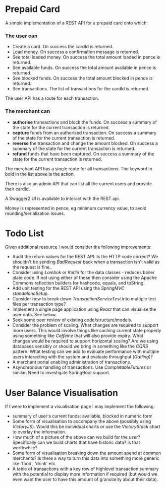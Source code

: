 # Prepaid Card
A simple implementation of a REST API for a prepaid card onto which:

### The user can
- Create a card. On success the cardId is returned.
- Load money. On success a confirmation message is returned.
- See total loaded money. On success the total amount loaded in pence is returned.
- See available funds. On success the total amount available in pence is returned.
- See blocked funds. On success the total amount blocked in pence is returned.
- See transactions. The list of transactions for the cardId is returned.

The user API has a route for each transaction.

### The merchant can
- **authorise** transactions and block the funds. On success a summary of the state for the current transaction is returned.
- **capture** funds from an authorised transaction. On success a summary of the state for the current transaction is returned.
- **reverse** the transaction and change the amount blocked. On success a summary of the state for the current transaction is returned.
- **refund** funds that have been captured. On success a summary of the state for the current transaction is returned.

The merchant API has a single route for all transactions. The keyword in bold in the list above is the action.

There is also an admin API that can list all the current users and provide their cardId.

A Swagger2 UI is available to interact with the REST api.

Money is represented in pence, eg minimum currency value, to avoid rounding/serialization issues.

# Todo List
Given additional resource I would consider the following improvements:
 - Audit the return values for the REST API. Is the HTTP code correct? We shouldn't be sending *BadRequest* back when a transaction isn't valid as the request is fine..
 - Consider using *Lombok* or *Kotlin* for the data classes - reduces boiler plate code. If not using either of these then consider using the Apache Commons reflection builders for hashcode, equals, and toString.
 - Add unit testing for the REST API using the *SpringMVC standaloneSetup*.
 - Consider how to break down *TransactionServiceTest* into multiple test files per transaction type?
 - Implement a single page application using *React* that can visualise the user data. See below.
 - Seek some peer review of existing code/structure/models.
 - Consider the problem of scaling. What changes are required to support more users. This would involve things like caching current state properly using something like *Caffeine* that will also provide expiry. What changes would be required to support horizontal scaling? Are we using databases sensibly or should we bring in something like the *CQRS* pattern. What testing can we add to evaluate performance with multiple users interacting with the system and evaluate throughput (*Gatling*)?
 - A merchant portal enabling administration of transactions.
 - Asynchronous handling of transactions. Use *CompletableFutures* or similar. Need to investigate SpringBoot support.
 
 # User Balance Visualisation
 If I were to implement a visualisation page I may implement the following:
 - summary of user's current funds: available, blocked in numeric form
 - Some form of visualisation to accompany the above (possibly using *VictoryJS*). Would this be individual charts or use the *VictoryStack* chart to overlay the information. 
 - How much of a picture of the above can we build for the user? Specifically can we build charts that have historic data? Is that worthwhile?
 - Some form of visualisation breaking down the amount spend at common merchants? Is there a way to turn this data into something more generic like 'food', 'drink' etc.
 - A table of transactions with a key row of highlevel transaction summary with the potential to display more information if required (but would we even want the user to have this amount of granularity about their data).
 
 
 
